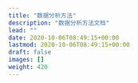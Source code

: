 ```yaml
---
title: "数据分析方法"
description: "数据分析方法文档"
lead: ""
date: 2020-10-06T08:49:15+00:00
lastmod: 2020-10-06T08:49:15+00:00
draft: false
images: []
weight: 420
---
```

